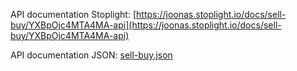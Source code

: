 API documentation Stoplight: [https://joonas.stoplight.io/docs/sell-buy/YXBpOjc4MTA4MA-api](https://joonas.stoplight.io/docs/sell-buy/YXBpOjc4MTA4MA-api)

API documentation JSON: [sell-buy.json](sell-buy-api.json)

